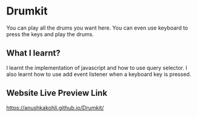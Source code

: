 # Drumkit
You can play all the drums you want here. You can even use keyboard to press the keys and play the drums.

## What I learnt?
I learnt the implementation of javascript and how to use query selector. I also learnt how to use add event listener when a keyboard key is pressed.

## Website Live Preview Link
https://anushkakohli.github.io/Drumkit/
